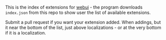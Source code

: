This is the index of extensions for [webui](https://github.com/AUTOMATIC1111/stable-diffusion-webui) - the program
downloads `index.json` from this repo to show user the list of available extensions.

Submit a pull request if you want your extension added. When addings, but it near the bottom of the list, just above
localizations - or at the very bottom if it is a localization.
